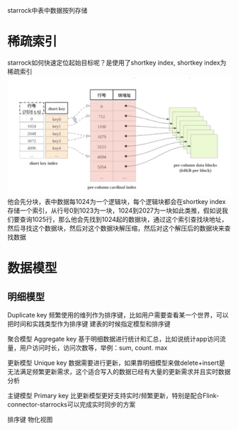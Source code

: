 
starrock中表中数据按列存储

# 稀疏索引
starrock如何快速定位起始目标呢？是使用了shortkey index, shortkey index为稀疏索引
![process](images/01.png)
他会先分块，表中数据每1024为一个逻辑块，每个逻辑块都会在shortkey index存储一个索引，从行号0到1023为一块，1024到2027为一块如此类推，假如说我们要查询1025行，那么他会先找到1024起的数据块，通过这个索引查找块地址，然后寻找这个数据块，然后对这个数据块解压缩，然后对这个解压后的数据块来查找数据

# 数据模型
## 明细模型
Duplicate key
频繁使用的维列作为排序键，比如用户需要查看某一个世界，可以把时间和实践类型作为排序键
建表的时候指定模型和排序键


聚合模型
Aggregate key
基于明细数据进行统计和汇总，比如说统计app访问流量，用户访问时长，访问次数等，举例：sum, count. max

更新模型
Unique key
数据需要进行更新，如果靠明细模型来做delete+insert是无法满足频繁更新需求，这个适合写入的数据已经有大量的更新需求并且实时数据分析

主键模型
Primary key
比更新模型更好支持实时/频繁更新，特别是配合Flink-connector-starrocks可以完成实时同步的方案


排序键
物化视图

